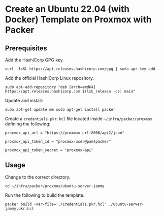 # Create an Ubuntu 22.04 (with Docker) Template on Proxmox with Packer

## Prerequisites

   Add the HashiCorp GPG key.
   ```
   curl -fsSL https://apt.releases.hashicorp.com/gpg | sudo apt-key add -
   ```

   Add the official HashiCorp Linux repository.
   ```
   sudo apt-add-repository "deb [arch=amd64] https://apt.releases.hashicorp.com $(lsb_release -cs) main"
   ```

   Update and install:
   ```
   sudo apt-get update && sudo apt-get install packer
   ```
   
Create a `credentials.pkr.hcl` file located inside `~/infra/packer/proxmox` defining the following:

   ```
   proxmox_api_url = "https://proxmox-url:8006/api2/json"

   proxmox_api_token_id = "proxmox-user@pam!packer"

   proxmox_api_token_secret = "proxmox-api"
   ```

## Usage
   Change to the correct directory.
   ```
   cd ~/infra/packer/proxmox/ubuntu-server-jammy
   ```
   Run the following to build the template.
   ```
   packer build -var-file='./credentials.pkr.hcl' ./ubuntu-server-jammy.pkr.hcl
   ```
